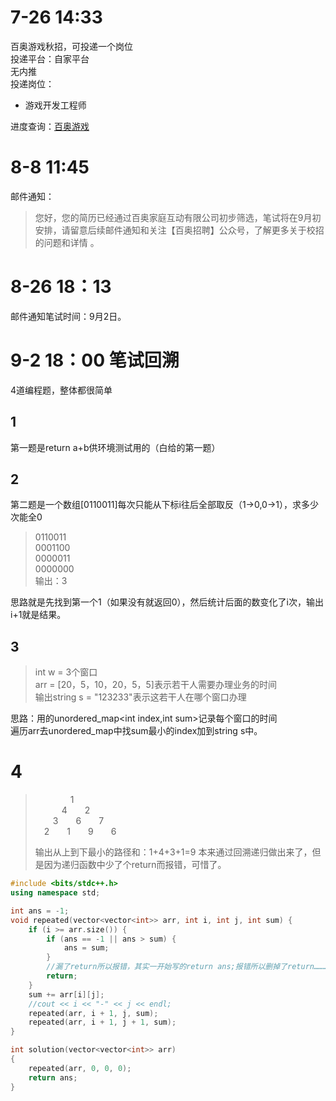 # 7-26 14:33
百奥游戏秋招，可投递一个岗位  
投递平台：自家平台  
无内推  
投递岗位：  
+ 游戏开发工程师  

进度查询：[百奥游戏](https://app.mokahr.com/campus_apply/aobi/25016#/candidateHome/applications)

# 8-8 11:45
邮件通知：
> 您好，您的简历已经通过百奥家庭互动有限公司初步筛选，笔试将在9月初安排，请留意后续邮件通知和关注【百奥招聘】公众号，了解更多关于校招的问题和详情 。

# 8-26 18：13
邮件通知笔试时间：9月2日。

# 9-2 18：00 笔试回溯
4道编程题，整体都很简单  
## 1
第一题是return a+b供环境测试用的（白给的第一题）  
## 2
第二题是一个数组[0110011]每次只能从下标i往后全部取反（1->0,0->1），求多少次能全0  
> 0110011   
> 0001100  
> 0000011  
> 0000000  
> 输出：3

思路就是先找到第一个1（如果没有就返回0），然后统计后面的数变化了i次，输出i+1就是结果。

## 3
> int w = 3个窗口  
> arr = [20，5，10，20，5，5]表示若干人需要办理业务的时间  
> 输出string s = "123233"表示这若干人在哪个窗口办理

思路：用的unordered_map<int index,int sum>记录每个窗口的时间  
遍历arr去unordered_map中找sum最小的index加到string s中。

# 4
> &emsp;&emsp;&emsp;&emsp;1  
> &emsp;&emsp;&emsp;4&emsp;&emsp;2  
> &emsp;&emsp;3&emsp;&emsp;6&emsp;&emsp;7  
> &emsp;2&emsp;&emsp;1&emsp;&emsp;9&emsp;&emsp;6  
> 
> 输出从上到下最小的路径和：1+4+3+1=9
本来通过回溯递归做出来了，但是因为递归函数中少了个return而报错，可惜了。

```C++
#include <bits/stdc++.h>
using namespace std;

int ans = -1;
void repeated(vector<vector<int>> arr, int i, int j, int sum) {
	if (i >= arr.size()) {
		if (ans == -1 || ans > sum) {
			ans = sum;
		}
		//漏了return所以报错，其实一开始写的return ans;报错所以删掉了return…………
		return;
	}
	sum += arr[i][j];
	//cout << i << "-" << j << endl;
	repeated(arr, i + 1, j, sum);
	repeated(arr, i + 1, j + 1, sum);
}

int solution(vector<vector<int>> arr)
{
	repeated(arr, 0, 0, 0);
	return ans;
}
```
